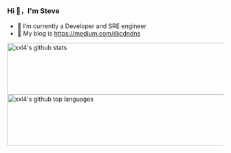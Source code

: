### Hi 👋，I'm Steve 


- 🔭 I’m currently a Developer and SRE engineer
- 🌱 My blog is https://medium.com/@cdndns

<a href="https://xxl4.github.io/me/about-me/">
  <img height="120em" src="https://github-readme-stats.vercel.app/api?username=xxl4&show_icons=true&theme=buefy&count_private=true" alt="xxl4's github stats" style="width:180em" /> 
  <img height="120em" src="https://github-readme-stats.vercel.app/api/top-langs/?username=xxl4&theme=buefy&layout=compact" alt="xxl4's github top languages" style="width:180em" /> 
</a>
